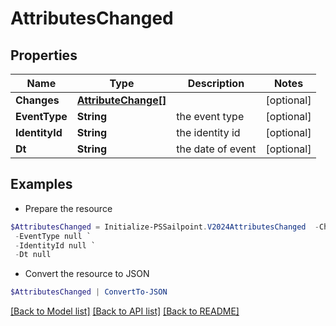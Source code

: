 # AttributesChanged
## Properties

Name | Type | Description | Notes
------------ | ------------- | ------------- | -------------
**Changes** | [**AttributeChange[]**](AttributeChange.md) |  | [optional] 
**EventType** | **String** | the event type | [optional] 
**IdentityId** | **String** | the identity id | [optional] 
**Dt** | **String** | the date of event | [optional] 

## Examples

- Prepare the resource
```powershell
$AttributesChanged = Initialize-PSSailpoint.V2024AttributesChanged  -Changes null `
 -EventType null `
 -IdentityId null `
 -Dt null
```

- Convert the resource to JSON
```powershell
$AttributesChanged | ConvertTo-JSON
```

[[Back to Model list]](../README.md#documentation-for-models) [[Back to API list]](../README.md#documentation-for-api-endpoints) [[Back to README]](../README.md)

